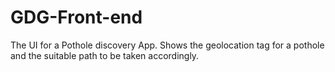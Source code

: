 # GDG-Front-end
The UI for a Pothole discovery App.
Shows the geolocation tag for a pothole and the suitable path to be taken accordingly.
